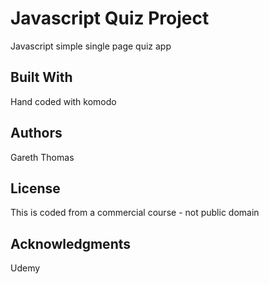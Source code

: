# Javascript Quiz Project

Javascript simple single page quiz app


## Built With

Hand coded with komodo

## Authors

Gareth Thomas

## License

This is coded from a commercial course - not public domain

## Acknowledgments

Udemy
